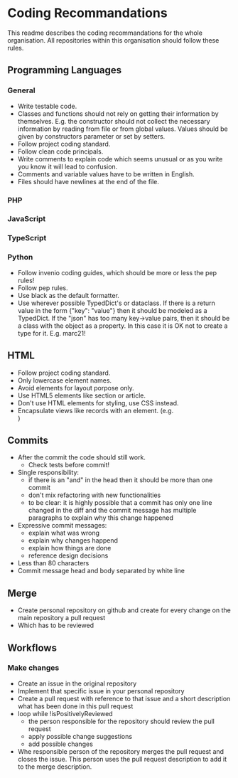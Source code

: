 # Coding Recommandations

This readme describes the coding recommandations for the whole
organisation. All repositories within this organisation should follow
these rules.

## Programming Languages
### General
  - Write testable code.
  - Classes and functions should not rely on getting their information
    by themselves. E.g. the constructor should not collect the
    necessary information by reading from file or from global values.
    Values should be given by constructors parameter or set by setters.
  - Follow project coding standard.
  - Follow clean code principals.
  - Write comments to explain code which seems unusual or as you
    write you know it will lead to confusion.
  - Comments and variable values have to be written in English.
  - Files should have newlines at the end of the file.

### PHP

### JavaScript

### TypeScript

### Python
   - Follow invenio coding guides, which should be more or less the
     pep rules!
   - Follow pep rules.
   - Use black as the default formatter.
   - Use wherever possible TypedDict's or dataclass. If there is a
     return value in the form {"key": "value"} then it should be
     modeled as a TypedDict. If the "json" has too many key->value
     pairs, then it should be a class with the object as a property.
     In this case it is OK not to create a type for it. E.g. marc21!

## HTML
  - Follow project coding standard.
  - Only lowercase element names.
  - Avoid elements for layout porpose only.
  - Use HTML5 elements like section or article.
  - Don't use HTML elements for styling, use CSS instead.
  - Encapsulate views like records with an element. (e.g. <div>)

## Commits
  - After the commit the code should still work.
    - Check tests before commit!
  - Single responsibility:
    - if there is an "and" in the head then it should be more than one
      commit
    - don't mix refactoring with new functionalities
    - to be clear: it is highly possible that a commit has only one 
      line changed in the diff and the commit message has multiple
      paragraphs to explain why this change happened
  - Expressive commit messages:
    - explain what was wrong
    - explain why changes happend
    - explain how things are done
    - reference design decisions
  - Less than 80 characters
  - Commit message head and body separated by white line

## Merge
  - Create personal repository on github and create for every change
    on the main repository a pull request
  - Which has to be reviewed

## Workflows
### Make changes
  - Create an issue in the original repository
  - Implement that specific issue in your personal repository
  - Create a pull request with reference to that issue and a short
    description what has been done in this pull request
  - loop while !isPositivelyReviewed
    - the person responsible for the repository should review
      the pull request
    - apply possible change suggestions
    - add possible changes
  - Whe responsible person of the repository merges the pull request
    and closes the issue. This person uses the pull request
    description to add it to the merge description.
